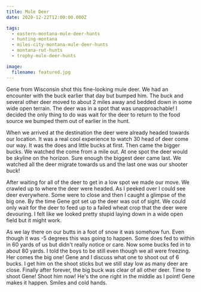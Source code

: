 ```yaml
---
title: Mule Deer
date: 2020-12-22T12:00:00.000Z

tags:
  - eastern-montana-mule-deer-hunts
  - hunting-montana
  - miles-city-montana-mule-deer-hunts
  - montana-rut-hunts
  - trophy-mule-deer-hunts

image:
  filename: featured.jpg
---
```


Gene from Wisconsin shot this fine-looking mule deer. We had an encounter with the buck earlier that day but bumped him. The buck and several other deer moved to about 2 miles away and bedded down in some wide open terrain. The deer was in a spot that was unapproachable! I decided the only thing to do was wait for the deer to return to the food source we bumped them out of earlier in the hunt.

When we arrived at the destination the deer were already headed towards our location. It was a real cool experience to watch 30 head of deer come our way. It was the does and little bucks at first. Then came the bigger bucks. We watched the come from a mile out. At one spot the deer would be skyline on the horizon. Sure enough the biggest deer came last. We watched all the deer migrate towards us and the last one was our shooter buck!

After waiting for all of the deer to get in a low spot we made our move. We crawled up to where the deer were headed. As I peeked over I could see deer everywhere. Some were to close and then I caught a glimpse of the big one. By the time Gene got set up the deer was out of sight. We could only wait for the deer to feed up to a failed wheat crop that the deer were devouring. I felt like we looked pretty stupid laying down in a wide open field but it might work.

As we lay there on our butts in a foot of snow it was somehow fun. Even though it was -5 degrees this was going to happen. Some does fed to within in 60 yards of us but didn't really notice or care. Now some bucks fed in to about 80 yards. I told the boys to be still even though we all were freezing. Her comes the big one! Gene and I discuss what one to shoot out of 6 bucks. I get him on the shoot sticks but we still stay low as many deer are close. Finally after forever, the big buck was clear of all other deer. Time to shoot Gene! Shoot him now! He's the one right in the middle as I point! Gene makes it happen. Smiles and cold hands.
